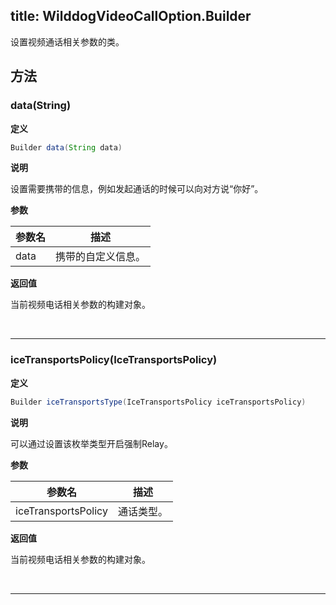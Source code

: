 title: WilddogVideoCallOption.Builder
-------------------------

设置视频通话相关参数的类。

## 方法

### data(String)

**定义**   

```java
Builder data(String data)
```

**说明**

设置需要携带的信息，例如发起通话的时候可以向对方说“你好”。

**参数**

| 参数名 | 描述 |
|---|---|
|data|携带的自定义信息。|

**返回值**

当前视频电话相关参数的构建对象。

</br>

---

### iceTransportsPolicy(IceTransportsPolicy)

**定义**   

```java
Builder iceTransportsType(IceTransportsPolicy iceTransportsPolicy)
```

**说明**

可以通过设置该枚举类型开启强制Relay。

**参数**

| 参数名 | 描述 |
|---|---|
|iceTransportsPolicy|通话类型。|

**返回值**

当前视频电话相关参数的构建对象。

</br>

---

